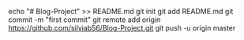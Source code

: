 echo "# Blog-Project" >> README.md
git init
git add README.md
git commit -m "first commit"
git remote add origin https://github.com/silviab56/Blog-Project.git
git push -u origin master

